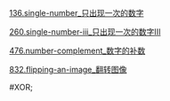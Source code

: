 
[136.single-number_只出现一次的数字](136.single-number_只出现一次的数字.md)

[260.single-number-iii_只出现一次的数字III](260.single-number-iii_只出现一次的数字III.md)

[476.number-complement_数字的补数](476.number-complement_数字的补数.md)

[832.flipping-an-image_翻转图像](832.flipping-an-image_翻转图像.md)

#XOR; 